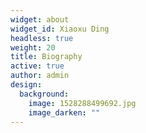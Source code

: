 ```yaml
---
widget: about
widget_id: Xiaoxu Ding
headless: true
weight: 20
title: Biography
active: true
author: admin
design:
  background:
    image: 1528288499692.jpg
    image_darken: ""
---
```

